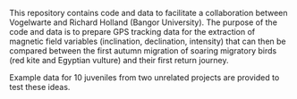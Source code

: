 This repository contains code and data to facilitate a collaboration between Vogelwarte and Richard Holland (Bangor University). The purpose of the code and data is to prepare GPS tracking data for the extraction of magnetic field variables (inclination, declination, intensity) that can then be compared between the first autumn migration of soaring migratory birds (red kite and Egyptian vulture) and their first return journey.

Example data for 10 juveniles from two unrelated projects are provided to test these ideas.
